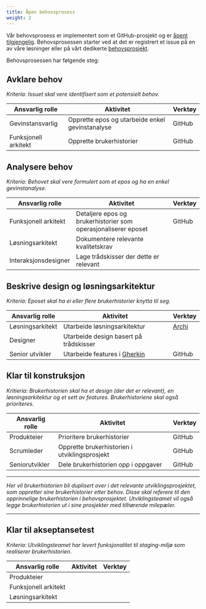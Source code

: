 ```yaml
---
title: Åpen behovsprosess
weight: 2
---
```


Vår behovsprosess er implementert som et GitHub-prosjekt og er <a href="https://github.com/orgs/Informasjonsforvaltning/projects/3" target="_blank">åpent tilgjengelig</a>. Behovsprosessen starter ved at det er registrert et issue på en av våre løsninger eller på vårt dedikerte <a href="https://github.com/Informasjonsforvaltning/behov" target="_blank">behovsprosjekt</a>.

Behovsprosessen har følgende steg:

## Avklare behov
*Kriteria: Issuet skal vere identifisert som et potensielt behov.*

| Ansvarlig rolle | Aktivitet | Verktøy |
| --------------- | --------- | ------- |
| Gevinstansvarlig | Opprette epos og utarbeide enkel gevinstanalyse | GitHub |
| Funksjonell arkitekt | Opprette brukerhistorier | GitHub |

## Analysere behov
*Kriteria: Behovet skal vere formulert som et epos og ha en enkel gevinstanalyse.*

| Ansvarlig rolle | Aktivitet | Verktøy |
| --------------- | --------- | ------- |
| Funksjonell arkitekt | Detaljere epos og brukerhistorier som operasjonaliserer eposet | GitHub |
| Løsningsarkitekt | Dokumentere relevante kvalitetskrav | |
| Interaksjonsdesigner | Lage trådskisser der dette er relevant | |

## Beskrive design og løsningsarkitektur
*Kriteria: Eposet skal ha ei eller flere brukerhistorier knytta til seg.*

| Ansvarlig rolle | Aktivitet | Verktøy |
| --------------- | --------- | ------- |
| Løsningsarkitekt | Utarbeide løsningsarkitektur | [Archi](https://github.com/Informasjonsforvaltning/SA_Informasjonsforvaltning) |
| Designer | Utarbeide design basert på trådskisser | |
| Senior utvikler | Utarbeide features i [Gherkin](https://docs.cucumber.io/gherkin/reference/)| GitHub |

## Klar til konstruksjon
*Kritieria: Brukerhistorien skal ha et design (der det er relevant), en løsningsarkitektur og et sett av features. Brukerhistoriene skal også prioriteres.*

| Ansvarlig rolle | Aktivitet | Verktøy |
| --------------- | --------- | ------- |
| Produkteier | Prioritere brukerhistorier | GitHub |
| Scrumleder | Opprette brukerhistorien i utviklingsprosjekt | GitHub |
| Seniorutvikler | Dele brukerhistorien opp i oppgaver | GitHub |
___
*Her vil brukerhistorien bli duplisert over i det relevante utviklingsprosjektet, som oppretter sine brukerhistorier etter behov. Disse skal referere til den opprinnelige brukerhistorien i behovsprosjektet. Utviklingsteamet vil også legge brukerhistorien ut i sine prosjekter med tilhørende milepæler.*
___

## Klar til akseptansetest
*Kriteria: Utviklingsteamet har levert funksjonalitet til staging-miljø som realiserer brukerhistorien.*

| Ansvarlig rolle | Aktivitet | Verktøy |
| --------------- | --------- | ------- |
| Produkteier | | |
| Funksjonell arkitekt | | |
| Løsningsarkitekt | |

